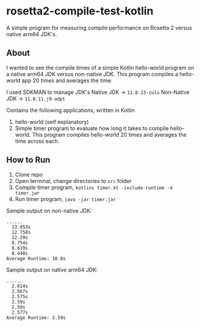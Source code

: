 # rosetta2-compile-test-kotlin

A simple program for measuring compile performance on Rosetta 2 versus native arm64 JDK's. 

## About

I wanted to see the compile times of a simple Kotlin hello-world program on a native arm64 JDK versus non-native JDK. This program compiles a hello-world app 20 times and averages the time. 

I used SDKMAN to manage JDK's
Native JDK -> `11.0.13-zulu`
Non-Native JDK -> `11.0.11.j9-adpt`

Contains the following applications, written in Kotlin
1) hello-world (self explanatory) 
2) Simple timer program to evaluate how long it takes to compile hello-world. This program compiles hello-world 20 times and averages the time across each. 

## How to Run
1) Clone repo
2) Open terminal, change directories to `src` folder
3) Compile timer program, `kotlinc timer.kt -include-runtime -d timer.jar`
4) Run timer program, `java -jar timer.jar`

Sample output on non-native JDK:
```shell
......
  13.953s
  12.758s
  12.29s
  8.754s
  8.619s
  8.448s
Average Runtime: 10.8s
```

Sample output on native arm64 JDK:
```shell
......
  2.614s
  2.567s
  2.575s
  2.59s
  2.59s
  2.577s
Average Runtime: 2.59s
```
